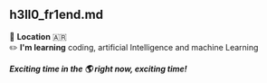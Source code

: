 ## h3ll0_fr1end.md

:round_pushpin: **Location** 🇦🇷 <br/>
:pencil2: **I'm learning** coding, artificial Intelligence and machine Learning<br/>

***Exciting time in the :earth_americas: right now, exciting time!***

[1]: https://www.youtube.com/watch?v=cYupXPf9NZ4


